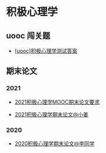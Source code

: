 # 积极心理学

## uooc 闯关题

* [[uooc]积极心理学测试答案](/data/uooc/积极心理学/[uooc]积极心理学测试答案.docx)

## 期末论文

### 2021

* [2021积极心理学MOOC期末论文要求](/data/uooc/积极心理学/2021积极心理学MOOC期末论文要求.doc)

* [2021积极心理学期末论文@小姜](/data/uooc//积极心理学/2021积极心理学期末论文@小姜.doc)

### 2020

* [2020积极心理学期末论文@李同学](/data/uooc/积极心理学/2020积极心理学期末论文@李同学.doc)